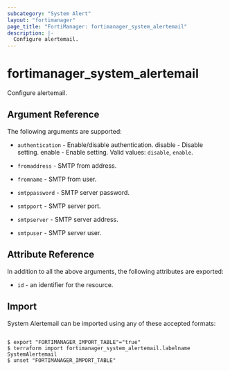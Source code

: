 ```yaml
---
subcategory: "System Alert"
layout: "fortimanager"
page_title: "FortiManager: fortimanager_system_alertemail"
description: |-
  Configure alertemail.
---
```


# fortimanager_system_alertemail
Configure alertemail.

## Argument Reference


The following arguments are supported:


* `authentication` - Enable/disable authentication. disable - Disable setting. enable - Enable setting. Valid values: `disable`, `enable`.

* `fromaddress` - SMTP from address.
* `fromname` - SMTP from user.
* `smtppassword` - SMTP server password.
* `smtpport` - SMTP server port.
* `smtpserver` - SMTP server address.
* `smtpuser` - SMTP server user.


## Attribute Reference

In addition to all the above arguments, the following attributes are exported:
* `id` - an identifier for the resource.

## Import

System Alertemail can be imported using any of these accepted formats:
```

$ export "FORTIMANAGER_IMPORT_TABLE"="true"
$ terraform import fortimanager_system_alertemail.labelname SystemAlertemail
$ unset "FORTIMANAGER_IMPORT_TABLE"
```

